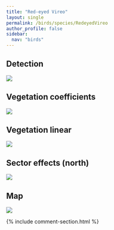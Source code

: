 ```yaml
---
title: "Red-eyed Vireo"
layout: single
permalink: /birds/species/RedeyedVireo
author_profile: false
sidebar:
  nav: "birds"
---
```


<h2>Detection</h2>

<img src="https://beallen.github.io/DevelopmentWebsite/assets/images/birds/RedeyedVireo/det.jpg">

<h2>Vegetation coefficients</h2>

<img src="https://beallen.github.io/DevelopmentWebsite/assets/images/birds/RedeyedVireo/veghf.jpg">

<h2>Vegetation linear</h2>

<img src="https://beallen.github.io/DevelopmentWebsite/assets/images/birds/RedeyedVireo/lin-north.jpg">

<h2>Sector effects (north)</h2>

<img src="https://beallen.github.io/DevelopmentWebsite/assets/images/birds/RedeyedVireo/sector-north.jpg">

<h2>Map</h2>

<img src="https://beallen.github.io/DevelopmentWebsite/assets/images/birds/RedeyedVireo/map.jpg">

{% include comment-section.html %}
